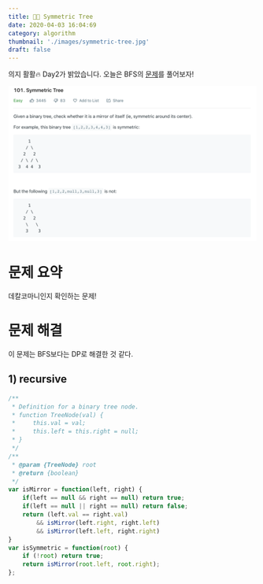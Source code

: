 ```yaml
---
title: 🙌🏻 Symmetric Tree
date: 2020-04-03 16:04:69
category: algorithm
thumbnail: './images/symmetric-tree.jpg'
draft: false
---
```



의지 활활🔥 Day2가 밝았습니다. 오늘은 BFS의 [문제](https://leetcode.com/problems/symmetric-tree/)를 풀어보자!

![symmetric tree](./images/symmetric-tree.jpg)

# 문제 요약
데칼코마니인지 확인하는 문제!

# 문제 해결
이 문제는 BFS보다는 DP로 해결한 것 같다.

## 1) recursive
```js
/**
 * Definition for a binary tree node.
 * function TreeNode(val) {
 *     this.val = val;
 *     this.left = this.right = null;
 * }
 */
/**
 * @param {TreeNode} root
 * @return {boolean}
 */
var isMirror = function(left, right) {
    if(left == null && right == null) return true;
    if(left == null || right == null) return false;
    return (left.val == right.val)
        && isMirror(left.right, right.left) 
        && isMirror(left.left, right.right)
}
var isSymmetric = function(root) {
    if (!root) return true;
    return isMirror(root.left, root.right);
};
```